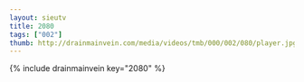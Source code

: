 ```yaml
--- 
layout: sieutv
title: 2080
tags: ["002"]
thumb: http://drainmainvein.com/media/videos/tmb/000/002/080/player.jpg
---
```

{% include drainmainvein key="2080" %} 
